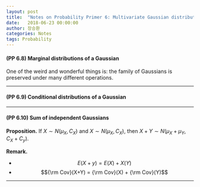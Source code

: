 ```yaml
---
layout: post
title:  "Notes on Probability Primer 6: Multivariate Gaussian distribution"
date:   2018-06-23 00:00:00
author: 장승환
categories: Notes
tags: Probability
---
```


#### (PP 6.8) Marginal distributions of a Gaussian

One of the weird and wonderful things is: the family of Gaussians is preserved under many different operations.

---

#### (PP 6.9) Conditional distributions of a Gaussian


---

#### (PP 6.10) Sum of independent Gaussians

**Proposition.** If $X \sim N(\mu_X, C_X)$ and $X \sim N(\mu_X, C_X)$, then $X+Y \sim N(\mu_X + \mu_Y, C_X + C_y)$. 

**Remark.**
* $$E(X+y) = E(X) + X(Y)$$
* $${\rm Cov}(X+Y) = {\rm Cov}(X) + {\rm Cov}(Y)$$

---

